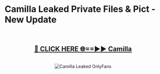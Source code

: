 # Camilla Leaked Private Files & Pict - New Update
<br>
<div align="center">
<h2><a href="https://mediafilles.blogspot.com/?title=Camilla" rel="nofollow">🔴 CLICK HERE 🌐==►► Camilla</a></h2>
<br>
<a href="https://mediafilles.blogspot.com/?title=Camilla" rel="nofollow" data-target="animated-image.originalLink"><img src="https://i.ibb.co.com/WyWwxjT/player-gif2.gif" alt="Camilla Leaked OnlyFans" style="max-width: 100%; display: inline-block;" data-target="animated-image.originalImage"></a>
</div>
<br>